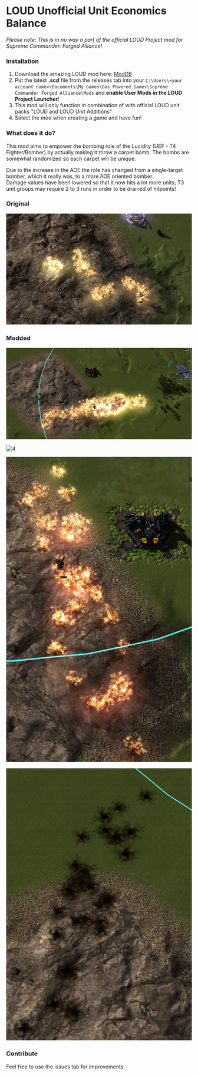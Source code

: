 # LOUD Unofficial Unit Economics Balance

_Please note: This is in no way a part of the official LOUD Project mod for Supreme Commander: Forged Alliance!_

### Installation

1. Download the amazing LOUD mod here: [ModDB](https://www.moddb.com/mods/loud-ai-supreme-commander-forged-alliance)
2. Put the latest **.scd** file from the releases tab into your `C:\Users\<your account name>\Documents\My Games\Gas Powered Games\Supreme Commander Forged Alliance\Mods` and **enable User Mods in the LOUD Project Launcher**!
3. This mod will only function in combination of with official LOUD unit packs "LOUD and LOUD Unit Additions"
4. Select the mod when creating a game and have fun!

### What does it do?

This mod aims to empower the bombing role of the Lucidity (UEF - T4 Fighter/Bomber) by actually making it throw a carpet bomb.
The bombs are somewhat randomized so each carpet will be unique.

Due to the increase in the AOE the role has changed from a single-target bomber, which it really was, to a more AOE oriented bomber.  
Damage values have been lowered so that it now hits a lot more units; T3 unit groups may require 2 to 3 runs in order to be drained of hitpoints!

### Original

![0](0.png?raw=true)

### Modded


![2](2.png?raw=true)

![4](4.png?raw=true)

![3](3.png?raw=true)

![1](1.png?raw=true)

### Contribute

Feel free to use the issues tab for improvements.
